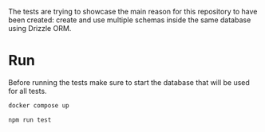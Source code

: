The tests are trying to showcase the main reason for this repository to have been created: create and use multiple schemas inside the same database using Drizzle ORM.

# Run

Before running the tests make sure to start the database that will be used for all tests.

```bash
docker compose up
```

```bash
npm run test
```

